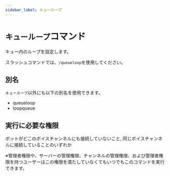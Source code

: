 ```yaml
---
sidebar_label: キューループ
---
```

# `キューループ`コマンド
キュー内のループを設定します。

スラッシュコマンドでは、`/queueloop`を使用してください。

## 別名
`キューループ`以外にも以下の別名を使用できます。

- queueloop
- loopqueue




## 実行に必要な権限
ボットがどこのボイスチャンネルにも接続していないこと, 同じボイスチャンネルに接続していることのいずれか

※管理者権限や、サーバーの管理権限、チャンネルの管理権限、および管理者権限を持つユーザーはこの権限を満たしていなくてもいつでもこのコマンドを実行できます。
  

